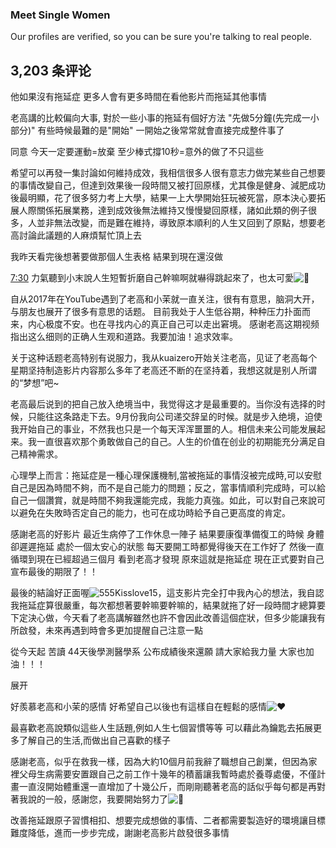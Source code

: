 
### Meet Single Women

Our profiles are verified, so you can be sure you're talking to real people.

## 3,203 条评论

他如果沒有拖延症 更多人會有更多時間在看他影片而拖延其他事情


老高講的比較偏向大事, 對於一些小事的拖延有個好方法 "先做5分鐘(先完成一小部分)" 有些時候最難的是"開始" 一開始之後常常就會直接完成整件事了


同意 今天一定要運動=放棄 至少棒式撐10秒=意外的做了不只這些



希望可以再發一集討論如何維持成效，我相信很多人很有意志力做完某些自己想要的事情改變自己，但達到效果後一段時間又被打回原樣，尤其像是健身、減肥成功後最明顯，花了很多努力考上大學，結果一上大學開始狂玩被死當，原本決心要拓展人際關係拓展業務，達到成效後無法維持又慢慢變回原樣，諸如此類的例子很多，人並非無法改變，而是難在維持，導致原本順利的人生又回到了原點，想要老高討論此議題的人麻煩幫忙頂上去


我昨天看完後想著要做那個人生表格 結果到現在還沒做

[7:30](https://www.youtube.com/watch?v=BTXlGIfIJ7A&t=450s) 力氣聽到小末說人生短暫折磨自己幹嘛啊就嚇得跳起來了，也太可愛![🥰](https://www.youtube.com/s/gaming/emoji/7ff574f2/emoji_u1f970.png)

自从2017年在YouTube遇到了老高和小茉就一直关注，很有有意思，脑洞大开，与朋友也展开了很多有意思的话题。 目前我处于人生低谷期，种种压力扑面而来，内心极度不安。也在寻找内心的真正自己可以走出窘境。 感谢老高这期视频指出这么细则的正确人生观和道路。我要加油！追求效率。

关于这种话题老高特别有说服力，我从kuaizero开始关注老高，见证了老高每个星期坚持制造影片内容那么多年了老高还不断的在坚持着，我想这就是别人所谓的“梦想”吧~

老高最后说到的把自己放入绝境当中，我觉得这才是最重要的。当你没有选择的时候，只能往这条路走下去。9月份我向公司递交辞呈的时候。就是步入绝境，迫使我开始自己的事业，不然我也只是一个每天浑浑噩噩的人。相信未来公司能发展起来。我一直很喜欢那个勇敢做自己的自己。人生的价值在创业的初期能充分满足自己精神需求。

心理學上而言：拖延症是一種心理保護機制,當被拖延的事情沒被完成時,可以安慰自己是因為時間不夠，而不是自己能力的問題；反之，當事情順利完成時，可以給自己一個讚賞，就是時間不夠我還能完成，我能力真強。如此，可以對自己來說可以避免在失敗時否定自己的能力，也可在成功時給予自己更高度的肯定。

感謝老高的好影片 最近生病停了工作休息一陣子 結果要康復準備復工的時候 身體卻遲遲拖延 處於一個太安心的狀態 每天要開工時都覺得後天在工作好了 然後一直循環到現在已經超過三個月 看到老高才發現 原來這就是拖延症 現在正式要對自己宣布最後的期限了！！


最後的結論好正面喔![555Kisslove15](https://yt3.googleusercontent.com/cvlFi3kNWCH_zE7FiM69OSXO3P9PnccccXYkIXopPBuQZnNVa-0fdz1zBhDBmk2QfTPDsWJwrQ=w48-h48-c-k-nd)，這支影片完全打中我內心的想法，我自認我拖延症算很嚴重，每次都想著要幹嘛要幹嘛的，結果就拖了好一段時間才總算要下定決心做，今天看了老高講解雖然也許不會因此改善這個症狀，但多少能讓我有所啟發，未來再遇到時會多更加提醒自己注意一點

從今天起 苦讀 44天後學測醫學系 公布成績後來還願 請大家給我力量 大家也加油！！！

展开

好羨慕老高和小茉的感情 好希望自己以後也有這樣自在輕鬆的感情![❤](https://www.youtube.com/s/gaming/emoji/7ff574f2/emoji_u2764.png)

最喜歡老高說類似這些人生話題,例如人生七個習慣等等 可以藉此為鑰匙去拓展更多了解自己的生活,而做出自己喜歡的樣子

感謝老高，似乎在救我一樣，因為大約10個月前我辭了職想自己創業，但因為家裡父母生病需要安置跟自己之前工作十幾年的積蓄讓我暫時處於養尊處優，不僅計畫一直沒開始體重還一直增加了十幾公斤，而剛剛聽著老高的話似乎每句都是再對著我說的一般，感謝您，我要開始努力了![💪](https://www.youtube.com/s/gaming/emoji/7ff574f2/emoji_u1f4aa.png)

改善拖延跟原子習慣相扣、想要完成想做的事情、二者都需要製造好的環境讓目標難度降低，進而一步步完成，謝謝老高影片啟發很多事情
